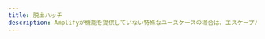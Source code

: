 ```yaml
---
title: 脱出ハッチ
description: Amplifyが機能を提供していない特殊なユースケースの場合は、エスケープハッチを使用してAWSS3のローレベルクライアントインスタンスにアクセスできます。 返された AWSS3 インスタンスは、すでにアクセス資格情報を使用して構成されています。
---
```


<inline-fragment platform="ios" src="~/lib/storage/fragments/ios/escapehatch.md"></inline-fragment> <inline-fragment platform="android" src="~/lib/storage/fragments/android/escapehatch.md"></inline-fragment>
